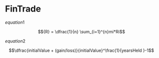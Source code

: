 # FinTrade

$equation1$ 

$${R} = \dfrac{1}{n} \sum_{i=1}^{n}mi*Ri$$

$equation 2$

$$\dfrac{initialValue + (gain/loss)}{initialValue}^\frac{1}{yearsHeld }-1$$